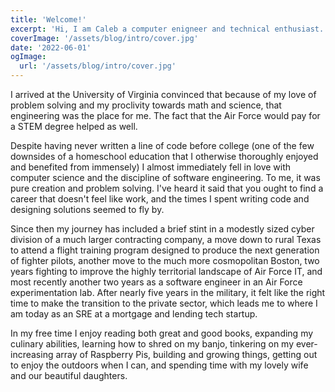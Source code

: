 ```yaml
---
title: 'Welcome!'
excerpt: 'Hi, I am Caleb a computer enigneer and technical enthusiast. I created this site to catalogue my various personal interests. Read on if you are interested and please enjoy!'
coverImage: '/assets/blog/intro/cover.jpg'
date: '2022-06-01'
ogImage:
  url: '/assets/blog/intro/cover.jpg'
---
```


I arrived at the University of Virginia convinced that because of my love of problem solving and my proclivity towards math and science, that engineering was the place for me. The fact that the Air Force would pay for a STEM degree helped as well. 

Despite having never written a line of code before college (one of the few downsides of a homeschool education that I otherwise thoroughly enjoyed and benefited from immensely) I almost immediately fell in love with computer science and the discipline of software engineering. To me, it was pure creation and problem solving. I've heard it said that you ought to find a career that doesn't feel like work, and the times I spent writing code and designing solutions seemed to fly by. 

Since then my journey has included a brief stint in a modestly sized cyber division of a much larger contracting company, a move down to rural Texas to attend a flight training program designed to produce the next generation of fighter pilots, another move to the much more cosmopolitan Boston, two years fighting to improve the highly territorial landscape of Air Force IT, and most recently another two years as a software engineer in an Air Force experimentation lab. After nearly five years in the military, it felt like the right time to make the transition to the private sector, which leads me to where I am today as an SRE at a mortgage and lending tech startup. 

In my free time I enjoy reading both great and good books, expanding my culinary abilities, learning how to shred on my banjo, tinkering on my ever-increasing array of Raspberry Pis, building and growing things, getting out to enjoy the outdoors when I can, and spending time with my lovely wife and our beautiful daughters.
